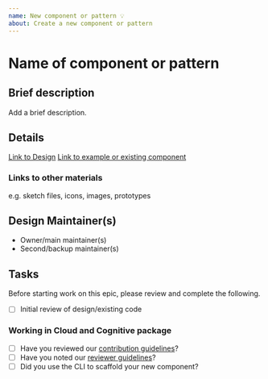 ```yaml
---
name: New component or pattern 💡
about: Create a new component or pattern
---
```


# Name of component or pattern

## Brief description

Add a brief description.

## Details

[Link to Design]() [Link to example or existing component]()

### Links to other materials

e.g. sketch files, icons, images, prototypes

## Design Maintainer(s)

- Owner/main maintainer(s)
- Second/backup maintainer(s)

## Tasks

Before starting work on this epic, please review and complete the following.

- [ ] Initial review of design/existing code

### Working in Cloud and Cognitive package

- [ ] Have you reviewed our
      [contribution guidelines](https://github.com/carbon-design-system/ibm-cloud-cognitive/blob/master/.github/CONTRIBUTING.md)?
- [ ] Have you noted our
      [reviewer guidelines](https://github.com/carbon-design-system/ibm-cloud-cognitive/blob/master/.github/REVIEWERS_GUIDELINES.md)?
- [ ] Did you use the CLI to scaffold your new component?
